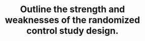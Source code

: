 ---
title: "Outline the strength and weaknesses of the randomized control study design."
entityType: SAQ
exam: PEX
college: CICM
year: 2014
sitting: A
question: 06
passRate: 13
EC_expectedDomains:
- ""
EC_extraCredit:
- ""
EC_errorsCommon:
- "Very few candidates demonstrated an understanding of the randomized controlled study design and discussion of its strengths and weaknesses was limited."
- "There was a significant knowledge deficit in this area."
- "Some candidates spent time describing the types of blinding and other details of RCT. Unless related to the strength or weakness, these descriptions did not score marks."
---